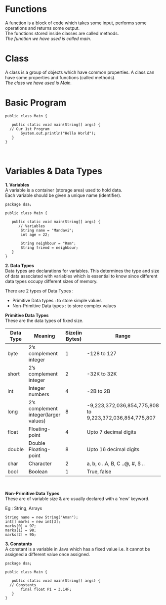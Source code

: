 # Functions
A function is a block of code which takes some input, performs some operations and returns some output.<br> 
The functions stored inside classes are called methods.<br>
*The function we have used is called main.*<br>

# Class
A class is a group of objects which have common properties. A class can have some properties and functions (called methods).<br>
*The class we have used is Main.*

# Basic Program
```
public class Main {

   public static void main(String[] args) {
  // Our 1st Program
       System.out.println("Hello World");
   }
}
```
<br>

# Variables & Data Types

**1. Variables**<br>
A variable is a container (storage area) used to hold data.  
Each variable should be given a unique name (identifier).  
```
package dsa;

public class Main {

   public static void main(String[] args) {
      // Variables
       String name = "Mandavi";
       int age = 22;

       String neighbour = "Ram";
       String friend = neighbour;
   }
}
```
**2. Data Types**<br>
Data types are declarations for variables. This determines the type and size of  data associated with variables which is essential to know since different data  types occupy different sizes of memory.

There are 2 types of Data Types :
- Primitive Data types : to store simple values
- Non-Primitive Data types : to store complex values

**Primitive Data Types**<br>
These are the data types of fixed size.

|**Data Type**|**Meaning**|**Size(in Bytes)**|**Range**|
|-------------|-----------|------------------|---------|
|byte|2’s complement integer|1|-128 to 127|
|short|2’s complement integer|2|-32K to 32K|
|int|Integer numbers|4|-2B to 2B|
|long|2’s complement integer(larger values)|8|-9,223,372,036,854,775,808 to 9,223,372,036,854,775,807|
|float|Floating-point|4|Upto 7 decimal digits|
|double|Double Floating-point|8|Upto 16 decimal digits|
|char|Character|2|a, b, c ..A, B, C ..@, #, $ ..|
|bool|Boolean|1|True, false|
<br>

**Non-Primitive Data Types**<br>
These are of variable size & are usually declared with a ‘new’ keyword.<br>

Eg : String, Arrays<br>
```
String name = new String("Aman");
int[] marks = new int[3];
marks[0] = 97;
marks[1] = 98;
marks[2] = 95;
```

**3. Constants**<br>
A constant is a variable in Java which has a fixed value i.e. it cannot be assigned a different value once assigned.
```
package dsa;

public class Main {

   public static void main(String[] args) {
  // Constants
       final float PI = 3.14F;
   }
}
```